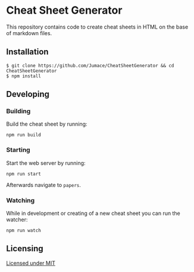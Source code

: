 # Cheat Sheet Generator

This repository contains code to create cheat sheets in HTML on the base of markdown files.

## Installation

```shell
$ git clone https://github.com/Jumace/CheatSheetGenerator && cd CheatSheetGenerator
$ npm install
```

## Developing


### Building

Build the cheat sheet by running:
```shell
npm run build
```

### Starting

Start the web server by running:
```shell
npm run start
```
Afterwards navigate to `papers`.

### Watching

While in development or creating of a new cheat sheet you can run the watcher:
```shell
npm run watch
```

## Licensing
[Licensed under MIT](LICENSE.md)
